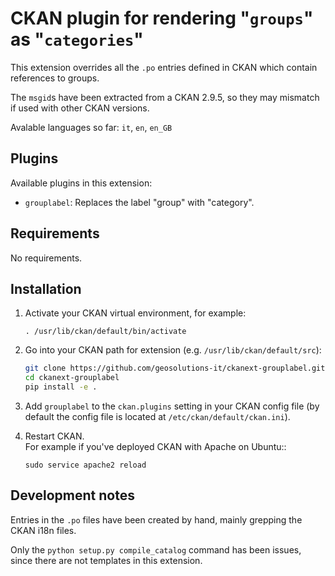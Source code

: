# CKAN plugin for rendering "`groups`" as "`categories`"

This extension overrides all the `.po` entries defined in CKAN which contain references to groups.

The `msgid`s have been extracted from a CKAN 2.9.5, so they may mismatch if used with other CKAN versions.  
 
Avalable languages so far: `it`, `en`, `en_GB`

## Plugins

Available plugins in this extension:

- ``grouplabel``: Replaces the label "group" with "category".

## Requirements

No requirements.

## Installation

1. Activate your CKAN virtual environment, for example:

     `. /usr/lib/ckan/default/bin/activate`
     
1. Go into your CKAN path for extension (e.g. `/usr/lib/ckan/default/src`):

    ```bash
    git clone https://github.com/geosolutions-it/ckanext-grouplabel.git
    cd ckanext-grouplabel 
    pip install -e .
    ```

4. Add ``grouplabel`` to the ``ckan.plugins`` setting in your CKAN config file (by default the config file is located at ``/etc/ckan/default/ckan.ini``).

5. Restart CKAN.   
   For example if you've deployed CKAN with Apache on Ubuntu::

       sudo service apache2 reload

## Development notes

Entries in the `.po` files have been created by hand, mainly grepping the CKAN i18n files.

Only the `python setup.py compile_catalog` command has been issues, since there are not templates in this extension. 


